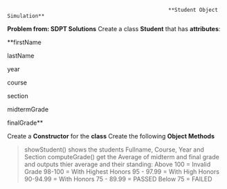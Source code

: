                                                         **Student Object Simulation**
**Problem from: SDPT Solutions**
Create a class **Student** that has **attributes**:

**firstName

lastName

year

course

section

midtermGrade

finalGrade**

Create a **Constructor** for the **class**
Create the following **Object Methods** 
>showStudent()
shows the students Fullname, Course, Year and Section
>computeGrade()
get the Average of midterm and final grade and outputs thier average and their standing:
Above 100 = Invalid Grade
98-100 = With Highest Honors
95 - 97.99 = With High Honors
90-94.99 = With Honors
75 - 89.99 = PASSED
Below 75 = FAILED


